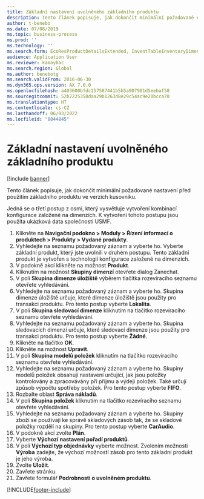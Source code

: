 ```yaml
---
title: Základní nastavení uvolněného základního produktu
description: Tento článek popisuje, jak dokončit minimální požadované nastavení před použitím základního produktu ve verzích kusovníku.
author: t-benebo
ms.date: 07/08/2019
ms.topic: business-process
ms.prod: ''
ms.technology: ''
ms.search.form: EcoResProductDetailsExtended, InventTableInventoryDimensionGroups, InventItemOrderSetup
audience: Application User
ms.reviewer: kamaybac
ms.search.region: Global
ms.author: benebotg
ms.search.validFrom: 2016-06-30
ms.dyn365.ops.version: AX 7.0.0
ms.openlocfilehash: a403600bfdc257587441b5b5a907981d5eebaf58
ms.sourcegitcommit: 52b7225350daa29b1263d8e29c54ac9e20bcca70
ms.translationtype: HT
ms.contentlocale: cs-CZ
ms.lasthandoff: 06/03/2022
ms.locfileid: "8844845"
---
```

# <a name="complete-basic-setup-of-a-released-product-master"></a>Základní nastavení uvolněného základního produktu

[!include [banner](../../includes/banner.md)]

Tento článek popisuje, jak dokončit minimální požadované nastavení před použitím základního produktu ve verzích kusovníku.

Jedná se o třetí postup z osmi, který vysvětluje vytvoření kombinací konfigurace založené na dimenzích. K vytvoření tohoto postupu jsou použita ukázková data společnosti USMF.

1. Klikněte na **Navigační podokno > Moduly > Řízení informací o produktech > Produkty > Vydané produkty**.
2. Vyhledejte na seznamu požadovaný záznam a vyberte ho. Vyberte základní produkt, který jste uvolnili v druhém postupu. Tento základní produkt je vytvořen s technologií konfigurace založené na dimenzích.  
3. V podokně akcí klikněte na možnost **Produkt**.
4. Kliknutím na možnost **Skupiny dimenzí** otevřete dialog Zanechat.
5. V poli **Skupina dimenze úložiště** výběrem tlačítka rozevíracího seznamu otevřete vyhledávání.
6. Vyhledejte na seznamu požadovaný záznam a vyberte ho. Skupina dimenze úložiště určuje, které dimenze úložiště jsou použity pro transakci produktu. Pro tento postup vyberte **Lokalita**.  
7. V poli **Skupina sledovací dimenze** kliknutím na tlačítko rozevíracího seznamu otevřete vyhledávání.
8. Vyhledejte na seznamu požadovaný záznam a vyberte ho. Skupina sledovacích dimenzí určuje, které sledovací dimenze jsou použity pro transakci produktu. Pro tento postup vyberte **Žádné**.  
9. Klikněte na tlačítko **OK**.
10. Klikněte na možnost **Upravit**.
11. V poli **Skupina modelů položek** kliknutím na tlačítko rozevíracího seznamu otevřete vyhledávání.
12. Vyhledejte na seznamu požadovaný záznam a vyberte ho. Skupiny modelů položek obsahují nastavení určující, jak jsou položky kontrolovány a zpracovávány při příjmu a výdeji položek. Také určují způsob výpočtu spotřeby položek. Pro tento postup vyberte **FIFO**.  
13. Rozbalte oblast **Správa nákladů**.
14. V poli **Skupina položek** kliknutím na tlačítko rozevíracího seznamu otevřete vyhledávání.
15. Vyhledejte na seznamu požadovaný záznam a vyberte ho. Skupiny zboží se používají ke správě skladových zásob tak, že se skladové položky rozdělí na skupiny. Pro tento postup vyberte **CarAudio**.  
16. V podokně akcí zvolte **Plán**.
17. Vyberte **Výchozí nastavení pořadí produktů**.
18. V poli **Výchozí typ objednávky** vyberte možnost. Zvolením možnosti **Výroba** zadejte, že výchozí možností zásob pro tento základní produkt je jeho výroba.  
19. Zvolte **Uložit**.
20. Zavřete stránku.
21. Zavřete formulář **Podrobnosti o uvolněném produktu**.



[!INCLUDE[footer-include](../../../includes/footer-banner.md)]